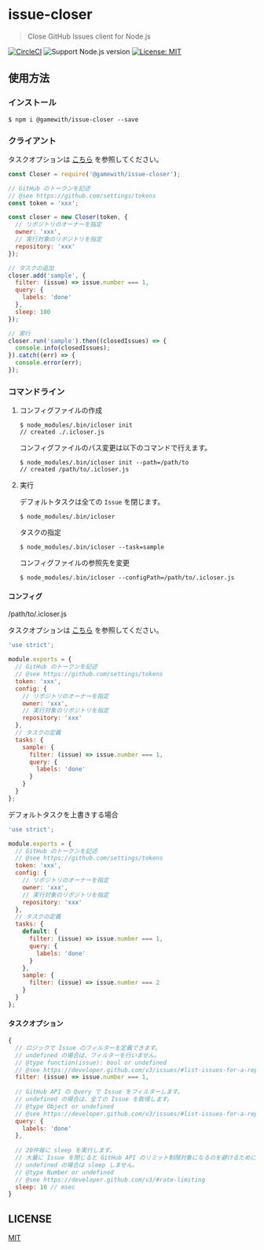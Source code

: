 # issue-closer

> Close GitHub Issues client for Node.js

[![CircleCI](https://circleci.com/gh/GameWith/issue-closer.svg?style=svg&circle-token=b21021b2a1e74a5292bd7cebbe22aa5b0bf8198e)](https://circleci.com/gh/GameWith/issue-closer)
![Support Node.js version](https://img.shields.io/badge/Node.js%20-8.x-green.svg)
[![License: MIT](https://img.shields.io/badge/License-MIT-blue.svg)](LICENSE)

## 使用方法

### インストール

```
$ npm i @gamewith/issue-closer --save
```

### クライアント

タスクオプションは [こちら](#タスクオプション) を参照してください。

```js
const Closer = require('@gamewith/issue-closer');

// GitHub のトークンを記述
// @see https://github.com/settings/tokens
const token = 'xxx';

const closer = new Closer(token, {
  // リポジトリのオーナーを指定
  owner: 'xxx',
  // 実行対象のリポジトリを指定
  repository: 'xxx'
});

// タスクの追加
closer.add('sample', {
  filter: (issue) => issue.number === 1,
  query: {
    labels: 'done'
  },
  sleep: 100
});

// 実行
closer.run('sample').then((closedIssues) => {
  console.info(closedIssues);
}).catch((err) => {
  console.error(err);
});
```

### コマンドライン

1. コンフィグファイルの作成

   ```
   $ node_modules/.bin/icloser init
   // created ./.icloser.js
   ```
   
   コンフィグファイルのパス変更は以下のコマンドで行えます。
   
   ```
   $ node_modules/.bin/icloser init --path=/path/to
   // created /path/to/.icloser.js
   ```
2. 実行

   デフォルトタスクは全ての `Issue` を閉じます。

   ```
   $ node_modules/.bin/icloser
   ```

   タスクの指定

   ```
   $ node_modules/.bin/icloser --task=sample
   ```

   コンフィグファイルの参照先を変更

   ```
   $ node_modules/.bin/icloser --configPath=/path/to/.icloser.js
   ```

#### コンフィグ

/path/to/.icloser.js

タスクオプションは [こちら](#タスクオプション) を参照してください。

```js
'use strict';

module.exports = {
  // GitHub のトークンを記述
  // @see https://github.com/settings/tokens
  token: 'xxx',
  config: {
    // リポジトリのオーナーを指定
    owner: 'xxx',
    // 実行対象のリポジトリを指定
    repository: 'xxx'
  },
  // タスクの定義
  tasks: {
    sample: {
      filter: (issue) => issue.number === 1,
      query: {
        labels: 'done'
      }
    }
  }
};
```

デフォルトタスクを上書きする場合

```js
'use strict';

module.exports = {
  // GitHub のトークンを記述
  // @see https://github.com/settings/tokens
  token: 'xxx',
  config: {
    // リポジトリのオーナーを指定
    owner: 'xxx',
    // 実行対象のリポジトリを指定
    repository: 'xxx'
  },
  // タスクの定義
  tasks: {
    default: {
      filter: (issue) => issue.number === 1,
      query: {
        labels: 'done'
      }
    },
    sample: {
      filter: (issue) => issue.number === 2
    }
  }
};
```

#### タスクオプション

```js
{
  // ロジックで Issue のフィルターを定義できます。
  // undefined の場合は、フィルターを行いません。
  // @type function(issue): bool or undefined
  // @see https://developer.github.com/v3/issues/#list-issues-for-a-repository
  filter: (issue) => issue.number === 1,
  
  // GitHub API の Query で Issue をフィルターします。
  // undefined の場合は、全ての Issue を取得します。
  // @type Object or undefined
  // @see https://developer.github.com/v3/issues/#list-issues-for-a-repository
  query: {
    labels: 'done'
  },
  
  // 20件毎に sleep を実行します。
  // 大量に Issue を閉じると GitHub API のリミット制限対象になるのを避けるために定義します。
  // undefined の場合は sleep しません。
  // @type Number or undefined
  // @see https://developer.github.com/v3/#rate-limiting
  sleep: 10 // msec
}
```

## LICENSE

[MIT](LICENSE)